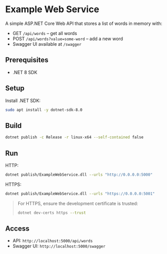 # Example Web Service

A simple ASP.NET Core Web API that stores a list of words in memory with:
- GET `/api/words` – get all words
- POST `/api/words?value=some-word` – add a new word
- Swagger UI available at `/swagger`

## Prerequisites

- .NET 8 SDK

## Setup

Install .NET SDK:
```bash
sudo apt install -y dotnet-sdk-8.0
```

## Build

```bash
dotnet publish -c Release -r linux-x64 --self-contained false
```

## Run

HTTP:
```bash
dotnet publish/ExampleWebService.dll --urls "http://0.0.0.0:5000"
```

HTTPS:
```bash
dotnet publish/ExampleWebService.dll --urls "https://0.0.0.0:5001"
```

> For HTTPS, ensure the development certificate is trusted:
> ```bash
> dotnet dev-certs https --trust
> ```

## Access

- API: `http://localhost:5000/api/words`
- Swagger UI: `http://localhost:5000/swagger`